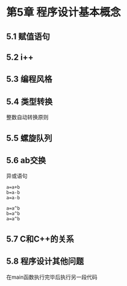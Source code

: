 # 第5章 程序设计基本概念

## 5.1 赋值语句

## 5.2 i++

## 5.3 编程风格

## 5.4 类型转换

整数自动转换原则

## 5.5 螺旋队列

## 5.6 ab交换

异或语句

```
a=a+b
b=a-b
a=a-b
```

```
a=a^b
b=a^b
a=a^b
```

## 5.7 C和C++的关系

## 5.8 程序设计其他问题

在main函数执行完毕后执行另一段代码
